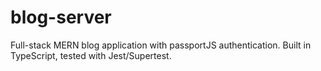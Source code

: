 # blog-server

Full-stack MERN blog application with passportJS authentication. Built in TypeScript, tested with Jest/Supertest.
